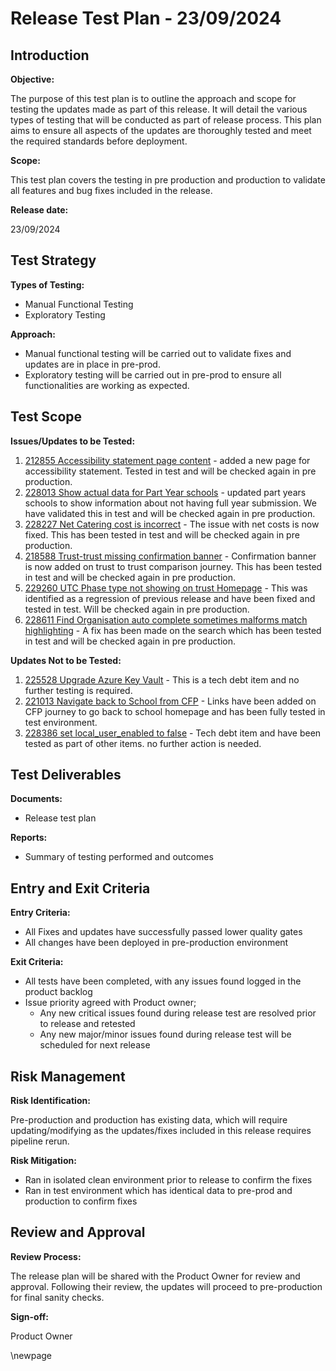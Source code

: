 ﻿# Release Test Plan - 23/09/2024

## Introduction
**Objective:**

The purpose of this test plan is to outline the approach and scope for testing the updates made as part of this release.
It will detail the various types of testing that will be conducted as part of release process. This plan aims to ensure
all aspects of the updates are thoroughly tested and meet the required standards before deployment.

**Scope:**

This test plan covers the testing in pre production and production to validate all features and bug fixes included in the release.

**Release date:**

23/09/2024

## Test Strategy
**Types of Testing:**

- Manual Functional Testing
- Exploratory Testing

**Approach:**

- Manual functional testing will be carried out to validate fixes and updates are in place in pre-prod.
- Exploratory testing will be carried out in pre-prod to ensure all functionalities are working as expected.

## Test Scope
**Issues/Updates to be Tested:**
1. [212855 Accessibility statement page content](https://dev.azure.com/dfe-ssp/s198-DfE-Benchmarking-service/_workitems/edit/212855) - added a new page for accessibility statement. Tested in test and will be checked again in pre production.
2. [228013 Show actual data for Part Year schools](https://dev.azure.com/dfe-ssp/s198-DfE-Benchmarking-service/_workitems/edit/228013) - updated part years schools to show information about not having full year submission. We have validated this in test and will be checked again in pre production.  
3. [228227 Net Catering cost is incorrect](https://dev.azure.com/dfe-ssp/s198-DfE-Benchmarking-service/_workitems/edit/228227) - The issue with net costs is now fixed. This has been tested in test and will be checked again in pre production. 
4. [218588 Trust-trust missing confirmation banner](https://dev.azure.com/dfe-ssp/s198-DfE-Benchmarking-service/_workitems/edit/218588) - Confirmation banner is now added on trust to trust comparison journey. This has been tested in test and will be checked again in pre production. 
5. [229260 UTC Phase type not showing on trust Homepage](https://dev.azure.com/dfe-ssp/s198-DfE-Benchmarking-service/_workitems/edit/229260) - This was identified as a regression of previous release and have been fixed and tested in test. Will be checked again in pre production. 
6. [228611 Find Organisation auto complete sometimes malforms match highlighting](https://dev.azure.com/dfe-ssp/s198-DfE-Benchmarking-service/_workitems/edit/228611) - A fix has been made on the search which has been tested in test and will be checked again in pre production. 

**Updates Not to be Tested:**

1. [225528 Upgrade Azure Key Vault](https://dev.azure.com/dfe-ssp/s198-DfE-Benchmarking-service/_workitems/edit/225528) - This is a tech debt item and no further testing is required. 
2. [221013 Navigate back to School from CFP](https://dev.azure.com/dfe-ssp/s198-DfE-Benchmarking-service/_workitems/edit/221013) - Links have been added on CFP journey to go back to school homepage and has been fully tested in test environment. 
3. [228386 set local_user_enabled to false](https://dev.azure.com/dfe-ssp/s198-DfE-Benchmarking-service/_workitems/edit/228386) - Tech debt item and have been tested as part of other items. no further action is needed. 


## Test Deliverables
**Documents:**

- Release test plan

**Reports:**

- Summary of testing performed and outcomes


## Entry and Exit Criteria
**Entry Criteria:**

- All Fixes and updates have successfully passed lower quality gates
- All changes have been deployed in pre-production environment

**Exit Criteria:**

- All tests have been completed, with any issues found logged in the product backlog
- Issue priority agreed with Product owner;
    - Any new critical issues found during release test are resolved prior to release and retested
    - Any new major/minor issues found during release test will be scheduled for next release

## Risk Management
**Risk Identification:**

Pre-production and production has existing data, which will require updating/modifying as the updates/fixes included in this
release requires pipeline rerun. 

**Risk Mitigation:**

- Ran in isolated clean environment prior to release to confirm the fixes
- Ran in test environment which has identical data to pre-prod and production to confirm fixes
## Review and Approval
**Review Process:**

The release plan will be shared with the Product Owner for review and approval. Following their review, the updates will
proceed to pre-production for final sanity checks.

**Sign-off:**

Product Owner

\newpage